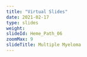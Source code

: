 ```yaml
---
title: "Virtual Slides"
date: 2021-02-17
type: slides
weight:
slideId: Heme_Path_06
zoomMax: 9
slideTitle: Multiple Myeloma
---
```

